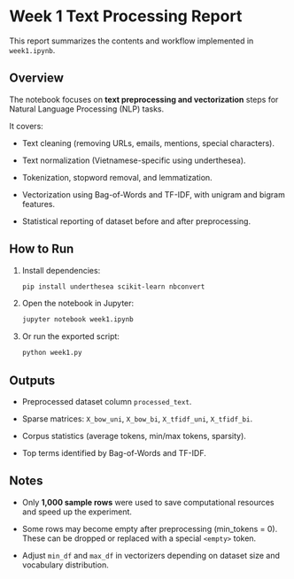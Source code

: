 # Week 1 Text Processing Report

This report summarizes the contents and workflow implemented in `week1.ipynb`.

## Overview

The notebook focuses on **text preprocessing and vectorization** steps for Natural Language Processing (NLP) tasks.

It covers:

- Text cleaning (removing URLs, emails, mentions, special characters).

- Text normalization (Vietnamese-specific using underthesea).

- Tokenization, stopword removal, and lemmatization.

- Vectorization using Bag-of-Words and TF-IDF, with unigram and bigram features.

- Statistical reporting of dataset before and after preprocessing.

## How to Run

1. Install dependencies:

   ```bash
   pip install underthesea scikit-learn nbconvert
   ```

2. Open the notebook in Jupyter:

   ```bash
   jupyter notebook week1.ipynb
   ```

3. Or run the exported script:

   ```bash
   python week1.py
   ```

## Outputs

- Preprocessed dataset column `processed_text`.

- Sparse matrices: `X_bow_uni`, `X_bow_bi`, `X_tfidf_uni`, `X_tfidf_bi`.

- Corpus statistics (average tokens, min/max tokens, sparsity).

- Top terms identified by Bag-of-Words and TF-IDF.

## Notes

- Only **1,000 sample rows** were used to save computational resources and speed up the experiment.  

- Some rows may become empty after preprocessing (min_tokens = 0). These can be dropped or replaced with a special `<empty>` token.

- Adjust `min_df` and `max_df` in vectorizers depending on dataset size and vocabulary distribution.
